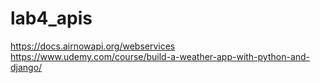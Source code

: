 # lab4_apis

https://docs.airnowapi.org/webservices
https://www.udemy.com/course/build-a-weather-app-with-python-and-django/

